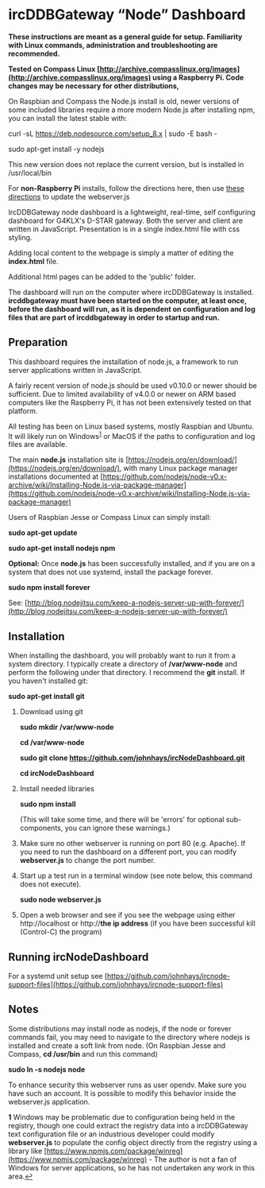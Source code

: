 
ircDDBGateway “Node” Dashboard
==============================

**These instructions are meant as a general guide for setup. Familiarity with Linux commands, administration and troubleshooting are recommended.**

**Tested on Compass Linux [http://archive.compasslinux.org/images](http://archive.compasslinux.org/images) using a Raspberry Pi. Code changes may be necessary for other distributions,**

On Raspbian and Compass the Node.js install is old, newer versions of some included libraries require a more modern Node.js  after installing npm, you can install the latest stable with:

curl -sL https://deb.nodesource.com/setup_8.x | sudo -E bash -

sudo apt-get install -y nodejs

This new version does not replace the current version, but is installed in /usr/local/bin 

For **non-Raspberry Pi** installs, follow the directions here, then use [these directions](./HowToInstall_lm-sensors.md) to update the webserver.js

IrcDDBGateway node dashboard is a lightweight, real-time, self configuring dashboard for G4KLX's D-STAR gateway. Both the server and client are written in JavaScript.
Presentation is in a single index.html file with css styling.

Adding local content to the webpage is simply a matter of editing the **index.html** file.

Additional html pages can be added to the 'public' folder.

The dashboard will run on the computer where ircDDBGateway is installed.  **ircddbgateway must have been started on the computer, at least once, before the dashboard will run, as it is dependent on configuration and log files that are part of ircddbgateway in order to startup and run.**

Preparation
-----------

This dashboard requires the installation of node.js, a framework to run server applications written in JavaScript.

A fairly recent version of node.js should be used v0.10.0 or newer should be sufficient. Due to limited availability of v4.0.0 or newer on ARM based computers like the Raspberry Pi, it has not been extensively tested on that platform.

All testing has been on Linux based systems, mostly Raspbian and Ubuntu. It will likely run on Windows<sup id="a1">[1](#foot1)</sup> or MacOS if the paths to configuration and log files are available.

The main **node.js** installation site is [https://nodejs.org/en/download/](https://nodejs.org/en/download/), with many Linux package manager installations documented at [https://github.com/nodejs/node-v0.x-archive/wiki/Installing-Node.js-via-package-manager](https://github.com/nodejs/node-v0.x-archive/wiki/Installing-Node.js-via-package-manager)

Users of Raspbian Jesse or Compass Linux can simply install:

**sudo apt-get update**

**sudo apt-get install nodejs npm**

**Optional:** Once **node.js** has been successfully installed, and if you are on a system that does not use systemd, install the package forever.  

**sudo npm install forever**

See: [http://blog.nodejitsu.com/keep-a-nodejs-server-up-with-forever/](http://blog.nodejitsu.com/keep-a-nodejs-server-up-with-forever/)


Installation
------------

When installing the dashboard, you will probably want to run it from a system directory.  I typically create a directory of **/var/www-node** and perform the following under that directory.  I recommend the **git** install. If you haven't installed git:

**sudo apt-get install git**

1.  Download using git 
    
    **sudo mkdir /var/www-node**

    **cd /var/www-node**
    
    **sudo git clone https://github.com/johnhays/ircNodeDashboard.git**
        
    **cd ircNodeDashboard**

2.  Install needed libraries
    
    **sudo npm install**

    (This will take some time, and there will be 'errors' for optional sub-components, you can ignore these warnings.)

3.  Make sure no other webserver is running on port 80 (e.g. Apache). If you need to run the dashboard on a different port, you can modify **webserver.js** to change the port number.

4.  Start up a test run in a terminal window (see note below, this command does not execute).
    
    **sudo node webserver.js**
    
5.  Open a web browser and see if you see the webpage using either http://localhost or http://**the ip address** (if you have been successful kill (Control-C) the program)


Running ircNodeDashboard
------------------------

For a systemd unit setup see [https://github.com/johnhays/ircnode-support-files](https://github.com/johnhays/ircnode-support-files)

Notes
-----

Some distributions may install node as nodejs, if the node or forever commands fail, you may need to navigate to the directory where nodejs is installed and create a soft link from node. (On Raspbian Jesse and Compass, **cd /usr/bin** and run this command)

**sudo ln -s nodejs node**

To enhance security this webserver runs as user opendv. Make sure you have such an account. It is possible to modify this behavior inside the webserver.js application.

<b id='foot1'>1</b> Windows may be problematic due to configuration being held in the registry, though one could extract the registry data into a ircDDBGateway text configuration file or an industrious developer could modify **webserver.js** to populate the config object directly from the registry using a library like [https://www.npmjs.com/package/winreg](https://www.npmjs.com/package/winreg) - The author is not a fan of Windows for server applications, so he has not undertaken any work in this area.[↩](#a1)
